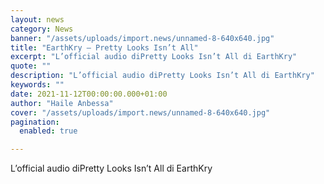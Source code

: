 ```yaml
---
layout: news
category: News
banner: "/assets/uploads/import.news/unnamed-8-640x640.jpg"
title: "EarthKry – Pretty Looks Isn’t All"
excerpt: "L’official audio diPretty Looks Isn’t All di EarthKry"
quote: ""
description: "L’official audio diPretty Looks Isn’t All di EarthKry"
keywords: ""
date: 2021-11-12T00:00:00.000+01:00
author: "Haile Anbessa"
cover: "/assets/uploads/import.news/unnamed-8-640x640.jpg"
pagination:
  enabled: true

---
```


L’official audio diPretty Looks Isn’t All di EarthKry